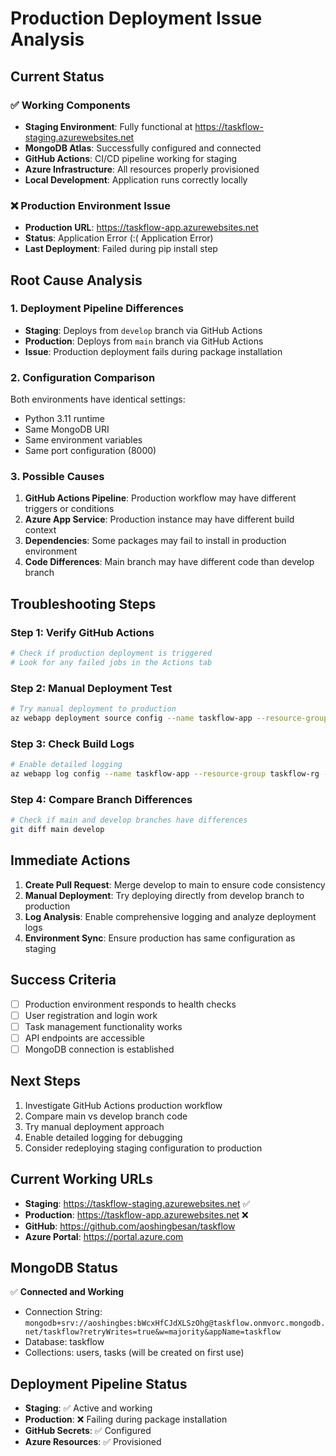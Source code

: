 # Production Deployment Issue Analysis

## Current Status

### ✅ Working Components
- **Staging Environment**: Fully functional at https://taskflow-staging.azurewebsites.net
- **MongoDB Atlas**: Successfully configured and connected
- **GitHub Actions**: CI/CD pipeline working for staging
- **Azure Infrastructure**: All resources properly provisioned
- **Local Development**: Application runs correctly locally

### ❌ Production Environment Issue
- **Production URL**: https://taskflow-app.azurewebsites.net
- **Status**: Application Error (:( Application Error)
- **Last Deployment**: Failed during pip install step

## Root Cause Analysis

### 1. Deployment Pipeline Differences
- **Staging**: Deploys from `develop` branch via GitHub Actions
- **Production**: Deploys from `main` branch via GitHub Actions
- **Issue**: Production deployment fails during package installation

### 2. Configuration Comparison
Both environments have identical settings:
- Python 3.11 runtime
- Same MongoDB URI
- Same environment variables
- Same port configuration (8000)

### 3. Possible Causes
1. **GitHub Actions Pipeline**: Production workflow may have different triggers or conditions
2. **Azure App Service**: Production instance may have different build context
3. **Dependencies**: Some packages may fail to install in production environment
4. **Code Differences**: Main branch may have different code than develop branch

## Troubleshooting Steps

### Step 1: Verify GitHub Actions
```bash
# Check if production deployment is triggered
# Look for any failed jobs in the Actions tab
```

### Step 2: Manual Deployment Test
```bash
# Try manual deployment to production
az webapp deployment source config --name taskflow-app --resource-group taskflow-rg --repo-url https://github.com/aoshingbesan/taskflow.git --branch main --manual-integration
```

### Step 3: Check Build Logs
```bash
# Enable detailed logging
az webapp log config --name taskflow-app --resource-group taskflow-rg --web-server-logging filesystem --detailed-error-messages true --failed-request-tracing true
```

### Step 4: Compare Branch Differences
```bash
# Check if main and develop branches have differences
git diff main develop
```

## Immediate Actions

1. **Create Pull Request**: Merge develop to main to ensure code consistency
2. **Manual Deployment**: Try deploying directly from develop branch to production
3. **Log Analysis**: Enable comprehensive logging and analyze deployment logs
4. **Environment Sync**: Ensure production has same configuration as staging

## Success Criteria

- [ ] Production environment responds to health checks
- [ ] User registration and login work
- [ ] Task management functionality works
- [ ] API endpoints are accessible
- [ ] MongoDB connection is established

## Next Steps

1. Investigate GitHub Actions production workflow
2. Compare main vs develop branch code
3. Try manual deployment approach
4. Enable detailed logging for debugging
5. Consider redeploying staging configuration to production

## Current Working URLs

- **Staging**: https://taskflow-staging.azurewebsites.net ✅
- **Production**: https://taskflow-app.azurewebsites.net ❌
- **GitHub**: https://github.com/aoshingbesan/taskflow
- **Azure Portal**: https://portal.azure.com

## MongoDB Status

✅ **Connected and Working**
- Connection String: `mongodb+srv://aoshingbes:bWcxHfCJdXLSzOhg@taskflow.onmvorc.mongodb.net/taskflow?retryWrites=true&w=majority&appName=taskflow`
- Database: taskflow
- Collections: users, tasks (will be created on first use)

## Deployment Pipeline Status

- **Staging**: ✅ Active and working
- **Production**: ❌ Failing during package installation
- **GitHub Secrets**: ✅ Configured
- **Azure Resources**: ✅ Provisioned 